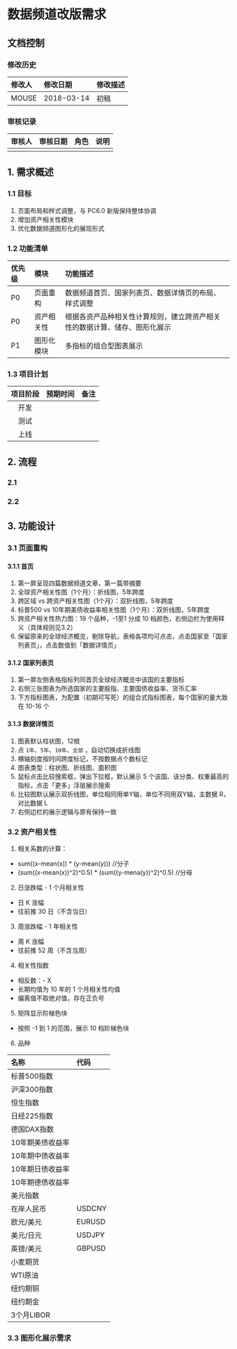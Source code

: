 # 数据频道改版需求

## 文档控制

### 修改历史

| 修改人 | 修改日期 | 修改描述 |
| :-- | :-- | :-- |
| MOUSE | 2018-03-14 | 初稿 |

### 审核记录

| 审核人 | 审核日期 | 角色 | 说明 |
| :-: | :-: | :-: | :-: |
| | | |

## 1. 需求概述

### 1.1 目标

1. 页面布局和样式调整，与 PC6.0 新版保持整体协调
2. 增加资产相关性模块
3. 优化数据频道图形化的展现形式

### 1.2 功能清单

| 优先级 | 模块 | 功能描述 |
| :-- | :-- | :-- |
| P0 | 页面重构 | 数据频道首页、国家列表页、数据详情页的布局、样式调整 |
| P0 | 资产相关性 | 根据各资产品种相关性计算规则，建立跨资产相关性的数据计算、储存、图形化展示 |
| P1 | 图形化模块 | 多指标的组合型图表展示 |

### 1.3 项目计划

| 项目阶段 | 预期时间 | 备注 |
| :-: | :-: | :-: |
| 开发 | | |
| 测试 | | |
| 上线 | | |

## 2. 流程

### 2.1
### 2.2

## 3. 功能设计

### 3.1 页面重构

#### 3.1.1 首页

1. 第一屏呈现四篇数据频道文章，第一篇带摘要
2. 全球资产相关性图（1个月）：折线图，5年跨度
3. 跨区域 vs 跨资产相关性图（1个月）：双折线图，5年跨度
4. 标普500 vs 10年期美债收益率相关性图（1个月）：双折线图，5年跨度
5. 跨资产相关性热力图：19 个品种，-1至1 分成 10 档颜色，右侧边栏为使用释义（具体规则见3.2）
6. 保留原来的全球经济概览，剔除导航，表格各项均可点击，点击国家至「国家列表页」，点击数值到「数据详情页」

#### 3.1.2 国家列表页

1. 第一屏左侧表格指标列同首页全球经济概览中该国的主要指标
2. 右侧三张图表为所选国家的主要股指、主要国债收益率、货币汇率
3. 下方指标图表，为配置（初期可写死）的组合式指标图表，每个国家的量大致在 10-16 个

#### 3.1.3 数据详情页

1. 图表默认柱状图，12根
2. 点 `1年`、`5年`、`10年`、`全部` ，自动切换成折线图
3. 横轴刻度按时间跨度标记，不按数据点个数标记
4. 图表类型：柱状图、折线图、面积图
5. 鼠标点击比较搜索框，弹出下拉框，默认展示 5 个该国、该分类、权重最高的指标，点击「更多」浮层展示搜索
6. 比较图默认展示双折线图，单位相同用单Y轴，单位不同用双Y轴，主数据 R，对比数据 L
7. 右侧边栏的展示逻辑与原有保持一致

### 3.2 资产相关性

1. 相关系数的计算：

  * sum((x-mean(x)) * (y-mean(y)))  //分子
  * (sum((x-mean(x))^2)^0.5) * (sum((y-mena(y))^2)^0.5)  //分母

2. 日涨跌幅 - 1 个月相关性

  * 日 K 涨幅
  * 往前推 30 日（不含当日）

3. 周涨跌幅 - 1 年相关性

  * 周 K 涨幅
  * 往前推 52 周（不含当周）

4. 相关性指数

  * 相反数：- X
  * 长期均值为 10 年的 1 个月相关性均值
  * 偏离值不取绝对值，存在正负号

5. 矩阵显示阶梯色块

  * 按照 -1 到 1 的范围，展示 10 档阶梯色块

6. 品种

| 名称 | 代码 |
| :-- | :-- |
| 标普500指数 |  |
| 沪深300指数 |  |
| 恒生指数 |  |
| 日经225指数 |  |
| 德国DAX指数 |  |
| 10年期美债收益率 |  |
| 10年期中债收益率 |  |
| 10年期日债收益率 |  |
| 10年期德债收益率 |  |
| 美元指数 |  |
| 在岸人民币 | USDCNY |
| 欧元/美元 | EURUSD |
| 美元/日元 | USDJPY |
| 英镑/美元 | GBPUSD |
| 小麦期货 |  |
| WTI原油 |  |
| 纽约期铜 |  |
| 纽约期金 |  |
| 3个月LIBOR |  |

### 3.3 图形化展示需求
